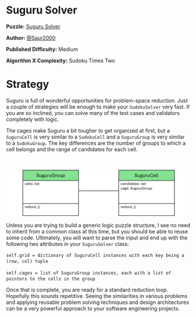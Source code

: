 # Suguru Solver

__Puzzle:__ [Suguru Solver](https://www.codingame.com/training/medium/suguru-solver)

__Author:__ [@Saur2000](https://www.codingame.com/profile/62bc28921f6a079fc385c6d3ac38a6659876124)

__Published Difficulty:__ Medium

__Algorithm X Complexity:__ Sudoku Times Two

# Strategy

Suguru is full of wonderful opportunities for problem-space reduction. Just a couple of strategies will be enough to make your `SudokuSolver` very fast. If you are so inclined, you can solve many of the test cases and validators completely with logic.

The cages make Suguru a bit tougher to get organized at first, but a `SuguruCell` is very similar to a `SudokuCell` and a `SuguruGroup` is very similar to a `SudokuGroup`. The key differences are the number of groups to which a cell belongs and the range of candidates for each cell. 

<BR><BR>
![Suguru Classes](SuguruClasses.png)
<BR>

Unless you are trying to build a generic logic puzzle structure, I see no need to inherit from a common class at this time, but you should be able to reuse some code. Ultimately, you will want to parse the input and end up with the following two attributes in your `SuguruSolver` class:

```
self.grid = dictionary of SuguruCell instances with each key being a (row, col) tuple

self.cages = list of SuguruGroup instances, each with a list of pointers to the cells in the group
```

Once that is complete, you are ready for a standard reduction loop. Hopefully this sounds repetitive. Seeing the similarities in various problems and applying reusable problem solving techniques and design architectures can be a very powerful approach to your software engineering projects.
